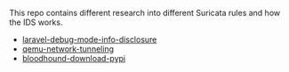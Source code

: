 This repo contains different research into different Suricata rules and how the IDS works.

* [laravel-debug-mode-info-disclosure](laravel-debug-mode-info-disclosure)
* [qemu-network-tunneling](qemu-network-tunneling)
* [bloodhound-download-pypi](bloodhound-download-pypi)
